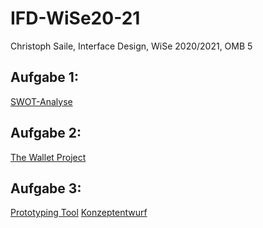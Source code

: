 # IFD-WiSe20-21
Christoph Saile, Interface Design, WiSe 2020/2021, OMB 5


## Aufgabe 1:
<a href="https://christophsaile.github.io/IFD-WiSe20-21/swot-analyse/index.html">SWOT-Analyse</a>

## Aufgabe 2:
<a href="https://christophsaile.github.io/IFD-WiSe20-21/the-wallet-project/the-wallet-project.pdf">The Wallet Project</a>

## Aufgabe 3:
<a href="https://christophsaile.github.io/IFD-WiSe20-21/prototyping-tool/prototyping-tool.md">Prototyping Tool</a>
<a href="https://christophsaile.github.io/IFD-WiSe20-21/konzeptentwurf/">Konzeptentwurf</a>

